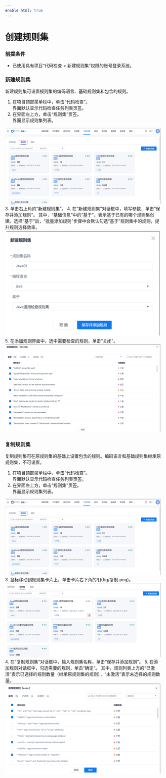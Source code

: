 ```yaml
---
enable html: true
---
```

# 创建规则集

### 前提条件
* 已使用具有项目“代码检查 > 新建规则集”权限的账号登录系统。

### 新建规则集        
新建规则集可设置规则集的编码语言、基础规则集和包含的规则。      
1. 在项目顶部菜单栏中，单击“代码检查”。         
  界面默认显示代码检查任务列表页签。     
2. 在界面左上方，单击“规则集”页签。       
  界面显示规则集列表。           
  <img src="fig/代码检查-规则集-01.png" style="zoom:50%">        
3. 单击右上角的“新建规则集”。
4. 在“新建规则集”对话框中，填写参数，单击“保存并添加规则”。           
  其中，“基础信息”中的“基于”，表示基于已有的哪个规则集创建。选择“基于”后，“批量添加规则”步骤中会默认勾选“基于”规则集中的规则，提升规则选择效率。        
  <img src="fig/代码检查-规则集-02.png" style="zoom:50%">          
5. 在添加规则界面中，选中需要检查的规则，单击“关闭”。       
  <img src="fig/代码检查-规则集-07.png" style="zoom:50%">          

### 复制规则集       
复制规则集可在原规则集的基础上设置包含的规则。编码语言和基础规则集继承原规则集，不可设置。       
1. 在项目顶部菜单栏中，单击“代码检查”。         
  界面默认显示代码检查任务列表页签。     
2. 在界面左上方，单击“规则集”页签。       
  界面显示规则集列表。           
  <img src="fig/代码检查-规则集-01.png" style="zoom:50%">        
3. 鼠标移动到规则集卡片上，单击卡片右下角的![](fig/复制.png)。         
  <img src="fig/代码检查-规则集-03.png" style="zoom:50%">      
4. 在“复制规则集”对话框中，输入规则集名称，单击“保存并添加规则”。
5. 在添加规则对话框中，勾选需要的规则，单击“确定”。       
  其中，规则列表上方的“已激活”表示已选择的规则数量（继承原规则集的规则），“未激活”表示未选择的规则数量。           
  <img src="fig/代码检查-规则集-04.png" style="zoom:50%">   


